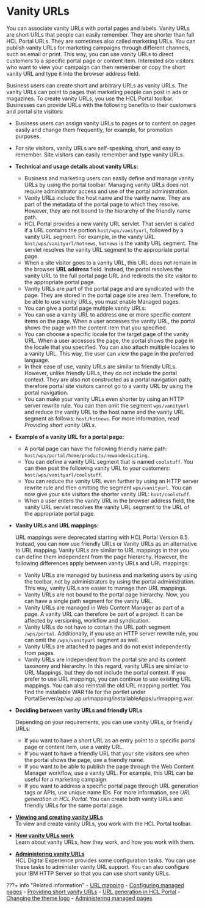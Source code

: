 # Vanity URLs

You can associate vanity URLs with portal pages and labels. Vanity URLs are short URLs that people can easily remember. They are shorter than full HCL Portal URLs. They are sometimes also called marketing URLs. You can publish vanity URLs for marketing campaigns through different channels, such as email or print. This way, you can use vanity URLs to direct customers to a specific portal page or content item. Interested site visitors who want to view your campaign can then remember or copy the short vanity URL and type it into the browser address field.

Business users can create short and arbitrary URLs as vanity URLs. The vanity URLs can point to pages that marketing people can post in ads or magazines. To create vanity URLs, you use the HCL Portal toolbar. Businesses can provide URLs with the following benefits to their customers and portal site visitors:

-   Business users can assign vanity URLs to pages or to content on pages easily and change them frequently, for example, for promotion purposes.
-   For site visitors, vanity URLs are self-speaking, short, and easy to remember. Site visitors can easily remember and type vanity URLs.

-   **Technical and usage details about vanity URLs:**

    -   Business and marketing users can easily define and manage vanity URLs by using the portal toolbar. Managing vanity URLs does not require administrator access and use of the portal administration.
    -   Vanity URLs include the host name and the vanity name. They are part of the metadata of the portal page to which they resolve. However, they are not bound to the hierarchy of the friendly name path.
    -   HCL Portal provides a new vanity URL servlet. That servlet is called if a URL contains the portion `host/wps/vanityurl`, followed by a vanity URL segment. For example, in the vanity URL `host/wps/vanityurl/hotnews`, `hotnews` is the vanity URL segment. The servlet resolves the vanity URL segment to the appropriate portal page.
    -   When a site visitor goes to a vanity URL, this URL does not remain in the browser **URL address** field. Instead, the portal resolves the vanity URL to the full portal page URL and redirects the site visitor to the appropriate portal page.
    -   Vanity URLs are part of the portal page and are syndicated with the page. They are stored in the portal page site area item. Therefore, to be able to use vanity URLs, you must enable Managed pages.
    -   You can give a portal page multiple vanity URLs.
    -   You can use a vanity URL to address one or more specific content items on the page. When a user accesses the vanity URL, the portal shows the page with the content item that you specified.
    -   You can choose a specific locale for the target page of the vanity URL. When a user accesses the page, the portal shows the page in the locale that you specified. You can also attach multiple locales to a vanity URL. This way, the user can view the page in the preferred language.
    -   In their ease of use, vanity URLs are similar to friendly URLs. However, unlike friendly URLs, they do not include the portal context. They are also not constructed as a portal navigation path; therefore portal site visitors cannot go to a vanity URL by using the portal navigation.
    -   You can make your vanity URLs even shorter by using an HTTP server rewrite rule. You can then omit the segment `wps/vanityurl` and reduce the vanity URL to the host name and the vanity URL segment as follows: `host/hotnews`. For more information, read *Providing short vanity URLs*.

-   **Example of a vanity URL for a portal page:**

    -   A portal page can have the following friendly name path: `host/wps/portal/home/products/newandexiciting`.
    -   You can define a vanity URL segment that is named `coolstuff`. You can then post the following vanity URL to your customers: `host/wps/vanityurl/coolstuff`.
    -   You can reduce the vanity URL even further by using an HTTP server rewrite rule and then omitting the segment `wps/vanityurl`. You can now give your site visitors the shorter vanity URL: `host/coolstuff`.
    -   When a user enters the vanity URL in the browser address field, the vanity URL servlet resolves the vanity URL segment to the URL of the appropriate portal page.

-   **Vanity URLs and URL mappings:**

    URL mappings were deprecated starting with HCL Portal Version 8.5. Instead, you can now use friendly URLs or Vanity URLs as an alternative to URL mapping. Vanity URLs are similar to URL mappings in that you can define them independent from the page hierarchy. However, the following differences apply between vanity URLs and URL mappings:

    -   Vanity URLs are managed by business and marketing users by using the toolbar, not by administrators by using the portal administration. This way, vanity URLs are easier to manage than URL mappings.
    -   Vanity URLs are not bound to the portal page hierarchy. Now, you can have a single path segment for the vanity URL.
    -   Vanity URLs are managed in Web Content Manager as part of a page. A vanity URL can therefore be part of a project. It can be affected by versioning, workflow and syndication.
    -   Vanity URLs do not have to contain the URL path segment `/wps/portal`. Additionally, if you use an HTTP server rewrite rule, you can omit the `/wps/vanityurl` segment as well.
    -   Vanity URLs are attached to pages and do not exist independently from pages.
    -   Vanity URLs are independent from the portal site and its content taxonomy and hierarchy. In this regard, vanity URLs are similar to URL Mappings, but they do not include the portal context.
    If you prefer to use URL mappings, you can continue to use existing URL mappings. You can also reinstall the old URL mapping portlet. You find the installable WAR file for the portlet under PortalServer/ap/wp.ap.urlmapping/installableApps/urlmapping.war.

-   **Deciding between vanity URLs and friendly URLs**

    Depending on your requirements, you can use vanity URLs, or friendly URLs:

    -   If you want to have a short URL as an entry point to a specific portal page or content item, use a vanity URL.
    -   If you want to have a friendly URL that your site visitors see when the portal shows the page, use a friendly name.
    -   If you want to be able to publish the page through the Web Content Manager workflow, use a vanity URL. For example, this URL can be useful for a marketing campaign.
    -   If you want to address a specific portal page through URL generation tags or APIs, use unique name IDs. For more information, see *URL generation in HCL Portal*.
    You can create both vanity URLs and friendly URLs for the same portal page.


-   **[Viewing and creating vanity URLs](van_url_create.md)**  
To view and create vanity URLs, you work with the HCL Portal toolbar.
-   **[How vanity URLs work](van_url_work.md)**  
Learn about vanity URLs, how they work, and how you work with them.
-   **[Administering vanity URLs](../vanity_url/adm_vanity_url/index.md)**  
HCL Digital Experience provides some configuration tasks. You can use these tasks to administer vanity URL support. You can also configure your IBM HTTP Server so that you can use short vanity URLs.


???+ info "Related information"
    - [URL mapping](../../../deployment/manage/config_portal_behavior/adurlmap.md)
    - [Configuring managed pages](../../wcm_authoring/authoring_portlet/content_management_artifacts/pages/managed_pages/cfg_managed_pages/index.md)
    - [Providing short vanity URLs](../vanity_url/adm_vanity_url/van_url_short.md)
    - [URL generation in HCL Portal](../../../extend_dx/apis/url_generation/index.md)
    - [Changing the theme logo](../../.././build_sites/themes_skins/customizing_theme/theme_logo/index.md)
    - [Administering managed pages](../../wcm_authoring/authoring_portlet/content_management_artifacts/pages/managed_pages/advadmin_managedpages/index.md)

